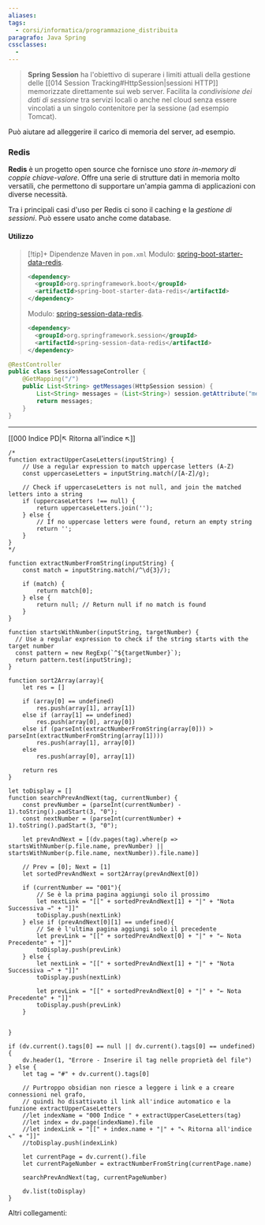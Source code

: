 ```yaml
---
aliases: 
tags:
  - corsi/informatica/programmazione_distribuita
paragrafo: Java Spring
cssclasses:
  - 
---
```

>**Spring Session** ha l'obiettivo di superare i limiti attuali della gestione delle [[014 Session Tracking#HttpSession|sessioni HTTP]] memorizzate direttamente sui web server.
>Facilita la *condivisione dei dati di sessione* tra servizi locali o anche nel cloud senza essere vincolati a un singolo contenitore per la sessione (ad esempio Tomcat).

Può aiutare ad alleggerire il carico di memoria del server, ad esempio.

### Redis
**Redis** è un progetto open source che fornisce uno *store in-memory di coppie chiave-valore*. Offre una serie di strutture dati in memoria molto versatili, che permettono di supportare un'ampia gamma di applicazioni con diverse necessità.

Tra i principali casi d'uso per Redis ci sono il caching e la *gestione di sessioni*. Può essere usato anche come database.

#### Utilizzo

> [!tip]+ Dipendenze Maven in `pom.xml`
> Modulo: [spring-boot-starter-data-redis](https://mvnrepository.com/artifact/org.springframework.boot/spring-boot-starter-data-redis).
>```xml
><dependency>
>	<groupId>org.springframework.boot</groupId>
>	<artifactId>spring-boot-starter-data-redis</artifactId>
></dependency>
>```
>
> Modulo: [spring-session-data-redis](https://mvnrepository.com/artifact/org.springframework.session/spring-session-data-redis).
>```xml
><dependency>
>	<groupId>org.springframework.session</groupId>
>	<artifactId>spring-session-data-redis</artifactId>
></dependency>
>```

```Java
@RestController
public class SessionMessageController {
	@GetMapping("/")
	public List<String> getMessages(HttpSession session) {
		List<String> messages = (List<String>) session.getAttribute("messages");
		return messages;
	}
}
```

___
[[000 Indice PD|↖ Ritorna all'indice ↖]]

```dataviewjs
/*
function extractUpperCaseLetters(inputString) {
	// Use a regular expression to match uppercase letters (A-Z)
	const uppercaseLetters = inputString.match(/[A-Z]/g);
	
	// Check if uppercaseLetters is not null, and join the matched letters into a string
	if (uppercaseLetters !== null) {
		return uppercaseLetters.join('');
	} else {
	    // If no uppercase letters were found, return an empty string
	    return '';
	}
}
*/

function extractNumberFromString(inputString) {
	const match = inputString.match(/^\d{3}/);
	
	if (match) {
		return match[0];
	} else {
		return null; // Return null if no match is found
	}
}

function startsWithNumber(inputString, targetNumber) {
  // Use a regular expression to check if the string starts with the target number
  const pattern = new RegExp(`^${targetNumber}`);
  return pattern.test(inputString);
}

function sort2Array(array){
	let res = []
	
	if (array[0] == undefined)
		res.push(array[1], array[1])
	else if (array[1] == undefined)
		res.push(array[0], array[0])
	else if (parseInt(extractNumberFromString(array[0])) > parseInt(extractNumberFromString(array[1])))
		res.push(array[1], array[0])
	else
		res.push(array[0], array[1])
	
	return res
}

let toDisplay = []
function searchPrevAndNext(tag, currentNumber) {
	const prevNumber = (parseInt(currentNumber) - 1).toString().padStart(3, "0");
	const nextNumber = (parseInt(currentNumber) + 1).toString().padStart(3, "0");
	
	let prevAndNext = [(dv.pages(tag).where(p => startsWithNumber(p.file.name, prevNumber) || startsWithNumber(p.file.name, nextNumber)).file.name)]
	
	// Prev = [0]; Next = [1]
	let sortedPrevAndNext = sort2Array(prevAndNext[0])
	
	if (currentNumber == "001"){ 
		// Se è la prima pagina aggiungi solo il prossimo
		let nextLink = "[[" + sortedPrevAndNext[1] + "|" + "Nota Successiva →" + "]]"
		toDisplay.push(nextLink)
	} else if (prevAndNext[0][1] == undefined){
		// Se è l'ultima pagina aggiungi solo il precedente
		let prevLink = "[[" + sortedPrevAndNext[0] + "|" + "← Nota Precedente" + "]]"
		toDisplay.push(prevLink)
	} else {
		let nextLink = "[[" + sortedPrevAndNext[1] + "|" + "Nota Successiva →" + "]]"
		toDisplay.push(nextLink)
		
		let prevLink = "[[" + sortedPrevAndNext[0] + "|" + "← Nota Precedente" + "]]"
		toDisplay.push(prevLink)
	}
	
	
}

if (dv.current().tags[0] == null || dv.current().tags[0] == undefined){
	dv.header(1, "Errore - Inserire il tag nelle proprietà del file")
} else {
	let tag = "#" + dv.current().tags[0]

	// Purtroppo obsidian non riesce a leggere i link e a creare connessioni nel grafo,
	// quindi ho disattivato il link all'indice automatico e la funzione extractUpperCaseLetters
	//let indexName = "000 Indice " + extractUpperCaseLetters(tag)
	//let index = dv.page(indexName).file
	//let indexLink = "[[" + index.name + "|" + "↖ Ritorna all'indice ↖" + "]]"
	//toDisplay.push(indexLink)
	
	let currentPage = dv.current().file
	let currentPageNumber = extractNumberFromString(currentPage.name)
	
	searchPrevAndNext(tag, currentPageNumber)
	
	dv.list(toDisplay)
}
```

Altri collegamenti: 